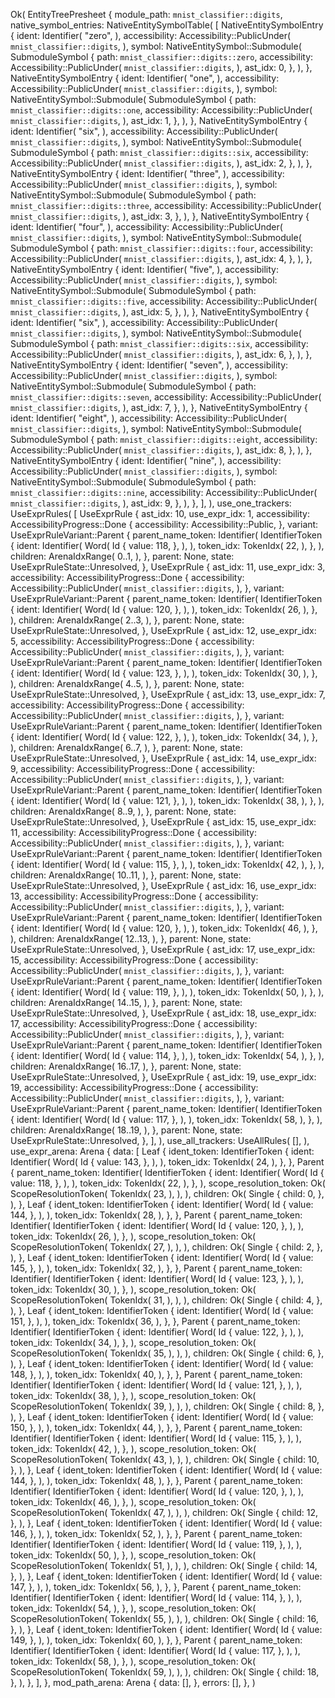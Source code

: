 Ok(
    EntityTreePresheet {
        module_path: `mnist_classifier::digits`,
        native_symbol_entries: NativeEntitySymbolTable(
            [
                NativeEntitySymbolEntry {
                    ident: Identifier(
                        "zero",
                    ),
                    accessibility: Accessibility::PublicUnder(
                        `mnist_classifier::digits`,
                    ),
                    symbol: NativeEntitySymbol::Submodule(
                        SubmoduleSymbol {
                            path: `mnist_classifier::digits::zero`,
                            accessibility: Accessibility::PublicUnder(
                                `mnist_classifier::digits`,
                            ),
                            ast_idx: 0,
                        },
                    ),
                },
                NativeEntitySymbolEntry {
                    ident: Identifier(
                        "one",
                    ),
                    accessibility: Accessibility::PublicUnder(
                        `mnist_classifier::digits`,
                    ),
                    symbol: NativeEntitySymbol::Submodule(
                        SubmoduleSymbol {
                            path: `mnist_classifier::digits::one`,
                            accessibility: Accessibility::PublicUnder(
                                `mnist_classifier::digits`,
                            ),
                            ast_idx: 1,
                        },
                    ),
                },
                NativeEntitySymbolEntry {
                    ident: Identifier(
                        "six",
                    ),
                    accessibility: Accessibility::PublicUnder(
                        `mnist_classifier::digits`,
                    ),
                    symbol: NativeEntitySymbol::Submodule(
                        SubmoduleSymbol {
                            path: `mnist_classifier::digits::six`,
                            accessibility: Accessibility::PublicUnder(
                                `mnist_classifier::digits`,
                            ),
                            ast_idx: 2,
                        },
                    ),
                },
                NativeEntitySymbolEntry {
                    ident: Identifier(
                        "three",
                    ),
                    accessibility: Accessibility::PublicUnder(
                        `mnist_classifier::digits`,
                    ),
                    symbol: NativeEntitySymbol::Submodule(
                        SubmoduleSymbol {
                            path: `mnist_classifier::digits::three`,
                            accessibility: Accessibility::PublicUnder(
                                `mnist_classifier::digits`,
                            ),
                            ast_idx: 3,
                        },
                    ),
                },
                NativeEntitySymbolEntry {
                    ident: Identifier(
                        "four",
                    ),
                    accessibility: Accessibility::PublicUnder(
                        `mnist_classifier::digits`,
                    ),
                    symbol: NativeEntitySymbol::Submodule(
                        SubmoduleSymbol {
                            path: `mnist_classifier::digits::four`,
                            accessibility: Accessibility::PublicUnder(
                                `mnist_classifier::digits`,
                            ),
                            ast_idx: 4,
                        },
                    ),
                },
                NativeEntitySymbolEntry {
                    ident: Identifier(
                        "five",
                    ),
                    accessibility: Accessibility::PublicUnder(
                        `mnist_classifier::digits`,
                    ),
                    symbol: NativeEntitySymbol::Submodule(
                        SubmoduleSymbol {
                            path: `mnist_classifier::digits::five`,
                            accessibility: Accessibility::PublicUnder(
                                `mnist_classifier::digits`,
                            ),
                            ast_idx: 5,
                        },
                    ),
                },
                NativeEntitySymbolEntry {
                    ident: Identifier(
                        "six",
                    ),
                    accessibility: Accessibility::PublicUnder(
                        `mnist_classifier::digits`,
                    ),
                    symbol: NativeEntitySymbol::Submodule(
                        SubmoduleSymbol {
                            path: `mnist_classifier::digits::six`,
                            accessibility: Accessibility::PublicUnder(
                                `mnist_classifier::digits`,
                            ),
                            ast_idx: 6,
                        },
                    ),
                },
                NativeEntitySymbolEntry {
                    ident: Identifier(
                        "seven",
                    ),
                    accessibility: Accessibility::PublicUnder(
                        `mnist_classifier::digits`,
                    ),
                    symbol: NativeEntitySymbol::Submodule(
                        SubmoduleSymbol {
                            path: `mnist_classifier::digits::seven`,
                            accessibility: Accessibility::PublicUnder(
                                `mnist_classifier::digits`,
                            ),
                            ast_idx: 7,
                        },
                    ),
                },
                NativeEntitySymbolEntry {
                    ident: Identifier(
                        "eight",
                    ),
                    accessibility: Accessibility::PublicUnder(
                        `mnist_classifier::digits`,
                    ),
                    symbol: NativeEntitySymbol::Submodule(
                        SubmoduleSymbol {
                            path: `mnist_classifier::digits::eight`,
                            accessibility: Accessibility::PublicUnder(
                                `mnist_classifier::digits`,
                            ),
                            ast_idx: 8,
                        },
                    ),
                },
                NativeEntitySymbolEntry {
                    ident: Identifier(
                        "nine",
                    ),
                    accessibility: Accessibility::PublicUnder(
                        `mnist_classifier::digits`,
                    ),
                    symbol: NativeEntitySymbol::Submodule(
                        SubmoduleSymbol {
                            path: `mnist_classifier::digits::nine`,
                            accessibility: Accessibility::PublicUnder(
                                `mnist_classifier::digits`,
                            ),
                            ast_idx: 9,
                        },
                    ),
                },
            ],
        ),
        use_one_trackers: UseExprRules(
            [
                UseExprRule {
                    ast_idx: 10,
                    use_expr_idx: 1,
                    accessibility: AccessibilityProgress::Done {
                        accessibility: Accessibility::Public,
                    },
                    variant: UseExprRuleVariant::Parent {
                        parent_name_token: Identifier(
                            IdentifierToken {
                                ident: Identifier(
                                    Word(
                                        Id {
                                            value: 118,
                                        },
                                    ),
                                ),
                                token_idx: TokenIdx(
                                    22,
                                ),
                            },
                        ),
                        children: ArenaIdxRange(
                            0..1,
                        ),
                    },
                    parent: None,
                    state: UseExprRuleState::Unresolved,
                },
                UseExprRule {
                    ast_idx: 11,
                    use_expr_idx: 3,
                    accessibility: AccessibilityProgress::Done {
                        accessibility: Accessibility::PublicUnder(
                            `mnist_classifier::digits`,
                        ),
                    },
                    variant: UseExprRuleVariant::Parent {
                        parent_name_token: Identifier(
                            IdentifierToken {
                                ident: Identifier(
                                    Word(
                                        Id {
                                            value: 120,
                                        },
                                    ),
                                ),
                                token_idx: TokenIdx(
                                    26,
                                ),
                            },
                        ),
                        children: ArenaIdxRange(
                            2..3,
                        ),
                    },
                    parent: None,
                    state: UseExprRuleState::Unresolved,
                },
                UseExprRule {
                    ast_idx: 12,
                    use_expr_idx: 5,
                    accessibility: AccessibilityProgress::Done {
                        accessibility: Accessibility::PublicUnder(
                            `mnist_classifier::digits`,
                        ),
                    },
                    variant: UseExprRuleVariant::Parent {
                        parent_name_token: Identifier(
                            IdentifierToken {
                                ident: Identifier(
                                    Word(
                                        Id {
                                            value: 123,
                                        },
                                    ),
                                ),
                                token_idx: TokenIdx(
                                    30,
                                ),
                            },
                        ),
                        children: ArenaIdxRange(
                            4..5,
                        ),
                    },
                    parent: None,
                    state: UseExprRuleState::Unresolved,
                },
                UseExprRule {
                    ast_idx: 13,
                    use_expr_idx: 7,
                    accessibility: AccessibilityProgress::Done {
                        accessibility: Accessibility::PublicUnder(
                            `mnist_classifier::digits`,
                        ),
                    },
                    variant: UseExprRuleVariant::Parent {
                        parent_name_token: Identifier(
                            IdentifierToken {
                                ident: Identifier(
                                    Word(
                                        Id {
                                            value: 122,
                                        },
                                    ),
                                ),
                                token_idx: TokenIdx(
                                    34,
                                ),
                            },
                        ),
                        children: ArenaIdxRange(
                            6..7,
                        ),
                    },
                    parent: None,
                    state: UseExprRuleState::Unresolved,
                },
                UseExprRule {
                    ast_idx: 14,
                    use_expr_idx: 9,
                    accessibility: AccessibilityProgress::Done {
                        accessibility: Accessibility::PublicUnder(
                            `mnist_classifier::digits`,
                        ),
                    },
                    variant: UseExprRuleVariant::Parent {
                        parent_name_token: Identifier(
                            IdentifierToken {
                                ident: Identifier(
                                    Word(
                                        Id {
                                            value: 121,
                                        },
                                    ),
                                ),
                                token_idx: TokenIdx(
                                    38,
                                ),
                            },
                        ),
                        children: ArenaIdxRange(
                            8..9,
                        ),
                    },
                    parent: None,
                    state: UseExprRuleState::Unresolved,
                },
                UseExprRule {
                    ast_idx: 15,
                    use_expr_idx: 11,
                    accessibility: AccessibilityProgress::Done {
                        accessibility: Accessibility::PublicUnder(
                            `mnist_classifier::digits`,
                        ),
                    },
                    variant: UseExprRuleVariant::Parent {
                        parent_name_token: Identifier(
                            IdentifierToken {
                                ident: Identifier(
                                    Word(
                                        Id {
                                            value: 115,
                                        },
                                    ),
                                ),
                                token_idx: TokenIdx(
                                    42,
                                ),
                            },
                        ),
                        children: ArenaIdxRange(
                            10..11,
                        ),
                    },
                    parent: None,
                    state: UseExprRuleState::Unresolved,
                },
                UseExprRule {
                    ast_idx: 16,
                    use_expr_idx: 13,
                    accessibility: AccessibilityProgress::Done {
                        accessibility: Accessibility::PublicUnder(
                            `mnist_classifier::digits`,
                        ),
                    },
                    variant: UseExprRuleVariant::Parent {
                        parent_name_token: Identifier(
                            IdentifierToken {
                                ident: Identifier(
                                    Word(
                                        Id {
                                            value: 120,
                                        },
                                    ),
                                ),
                                token_idx: TokenIdx(
                                    46,
                                ),
                            },
                        ),
                        children: ArenaIdxRange(
                            12..13,
                        ),
                    },
                    parent: None,
                    state: UseExprRuleState::Unresolved,
                },
                UseExprRule {
                    ast_idx: 17,
                    use_expr_idx: 15,
                    accessibility: AccessibilityProgress::Done {
                        accessibility: Accessibility::PublicUnder(
                            `mnist_classifier::digits`,
                        ),
                    },
                    variant: UseExprRuleVariant::Parent {
                        parent_name_token: Identifier(
                            IdentifierToken {
                                ident: Identifier(
                                    Word(
                                        Id {
                                            value: 119,
                                        },
                                    ),
                                ),
                                token_idx: TokenIdx(
                                    50,
                                ),
                            },
                        ),
                        children: ArenaIdxRange(
                            14..15,
                        ),
                    },
                    parent: None,
                    state: UseExprRuleState::Unresolved,
                },
                UseExprRule {
                    ast_idx: 18,
                    use_expr_idx: 17,
                    accessibility: AccessibilityProgress::Done {
                        accessibility: Accessibility::PublicUnder(
                            `mnist_classifier::digits`,
                        ),
                    },
                    variant: UseExprRuleVariant::Parent {
                        parent_name_token: Identifier(
                            IdentifierToken {
                                ident: Identifier(
                                    Word(
                                        Id {
                                            value: 114,
                                        },
                                    ),
                                ),
                                token_idx: TokenIdx(
                                    54,
                                ),
                            },
                        ),
                        children: ArenaIdxRange(
                            16..17,
                        ),
                    },
                    parent: None,
                    state: UseExprRuleState::Unresolved,
                },
                UseExprRule {
                    ast_idx: 19,
                    use_expr_idx: 19,
                    accessibility: AccessibilityProgress::Done {
                        accessibility: Accessibility::PublicUnder(
                            `mnist_classifier::digits`,
                        ),
                    },
                    variant: UseExprRuleVariant::Parent {
                        parent_name_token: Identifier(
                            IdentifierToken {
                                ident: Identifier(
                                    Word(
                                        Id {
                                            value: 117,
                                        },
                                    ),
                                ),
                                token_idx: TokenIdx(
                                    58,
                                ),
                            },
                        ),
                        children: ArenaIdxRange(
                            18..19,
                        ),
                    },
                    parent: None,
                    state: UseExprRuleState::Unresolved,
                },
            ],
        ),
        use_all_trackers: UseAllRules(
            [],
        ),
        use_expr_arena: Arena {
            data: [
                Leaf {
                    ident_token: IdentifierToken {
                        ident: Identifier(
                            Word(
                                Id {
                                    value: 143,
                                },
                            ),
                        ),
                        token_idx: TokenIdx(
                            24,
                        ),
                    },
                },
                Parent {
                    parent_name_token: Identifier(
                        IdentifierToken {
                            ident: Identifier(
                                Word(
                                    Id {
                                        value: 118,
                                    },
                                ),
                            ),
                            token_idx: TokenIdx(
                                22,
                            ),
                        },
                    ),
                    scope_resolution_token: Ok(
                        ScopeResolutionToken(
                            TokenIdx(
                                23,
                            ),
                        ),
                    ),
                    children: Ok(
                        Single {
                            child: 0,
                        },
                    ),
                },
                Leaf {
                    ident_token: IdentifierToken {
                        ident: Identifier(
                            Word(
                                Id {
                                    value: 144,
                                },
                            ),
                        ),
                        token_idx: TokenIdx(
                            28,
                        ),
                    },
                },
                Parent {
                    parent_name_token: Identifier(
                        IdentifierToken {
                            ident: Identifier(
                                Word(
                                    Id {
                                        value: 120,
                                    },
                                ),
                            ),
                            token_idx: TokenIdx(
                                26,
                            ),
                        },
                    ),
                    scope_resolution_token: Ok(
                        ScopeResolutionToken(
                            TokenIdx(
                                27,
                            ),
                        ),
                    ),
                    children: Ok(
                        Single {
                            child: 2,
                        },
                    ),
                },
                Leaf {
                    ident_token: IdentifierToken {
                        ident: Identifier(
                            Word(
                                Id {
                                    value: 145,
                                },
                            ),
                        ),
                        token_idx: TokenIdx(
                            32,
                        ),
                    },
                },
                Parent {
                    parent_name_token: Identifier(
                        IdentifierToken {
                            ident: Identifier(
                                Word(
                                    Id {
                                        value: 123,
                                    },
                                ),
                            ),
                            token_idx: TokenIdx(
                                30,
                            ),
                        },
                    ),
                    scope_resolution_token: Ok(
                        ScopeResolutionToken(
                            TokenIdx(
                                31,
                            ),
                        ),
                    ),
                    children: Ok(
                        Single {
                            child: 4,
                        },
                    ),
                },
                Leaf {
                    ident_token: IdentifierToken {
                        ident: Identifier(
                            Word(
                                Id {
                                    value: 151,
                                },
                            ),
                        ),
                        token_idx: TokenIdx(
                            36,
                        ),
                    },
                },
                Parent {
                    parent_name_token: Identifier(
                        IdentifierToken {
                            ident: Identifier(
                                Word(
                                    Id {
                                        value: 122,
                                    },
                                ),
                            ),
                            token_idx: TokenIdx(
                                34,
                            ),
                        },
                    ),
                    scope_resolution_token: Ok(
                        ScopeResolutionToken(
                            TokenIdx(
                                35,
                            ),
                        ),
                    ),
                    children: Ok(
                        Single {
                            child: 6,
                        },
                    ),
                },
                Leaf {
                    ident_token: IdentifierToken {
                        ident: Identifier(
                            Word(
                                Id {
                                    value: 148,
                                },
                            ),
                        ),
                        token_idx: TokenIdx(
                            40,
                        ),
                    },
                },
                Parent {
                    parent_name_token: Identifier(
                        IdentifierToken {
                            ident: Identifier(
                                Word(
                                    Id {
                                        value: 121,
                                    },
                                ),
                            ),
                            token_idx: TokenIdx(
                                38,
                            ),
                        },
                    ),
                    scope_resolution_token: Ok(
                        ScopeResolutionToken(
                            TokenIdx(
                                39,
                            ),
                        ),
                    ),
                    children: Ok(
                        Single {
                            child: 8,
                        },
                    ),
                },
                Leaf {
                    ident_token: IdentifierToken {
                        ident: Identifier(
                            Word(
                                Id {
                                    value: 150,
                                },
                            ),
                        ),
                        token_idx: TokenIdx(
                            44,
                        ),
                    },
                },
                Parent {
                    parent_name_token: Identifier(
                        IdentifierToken {
                            ident: Identifier(
                                Word(
                                    Id {
                                        value: 115,
                                    },
                                ),
                            ),
                            token_idx: TokenIdx(
                                42,
                            ),
                        },
                    ),
                    scope_resolution_token: Ok(
                        ScopeResolutionToken(
                            TokenIdx(
                                43,
                            ),
                        ),
                    ),
                    children: Ok(
                        Single {
                            child: 10,
                        },
                    ),
                },
                Leaf {
                    ident_token: IdentifierToken {
                        ident: Identifier(
                            Word(
                                Id {
                                    value: 144,
                                },
                            ),
                        ),
                        token_idx: TokenIdx(
                            48,
                        ),
                    },
                },
                Parent {
                    parent_name_token: Identifier(
                        IdentifierToken {
                            ident: Identifier(
                                Word(
                                    Id {
                                        value: 120,
                                    },
                                ),
                            ),
                            token_idx: TokenIdx(
                                46,
                            ),
                        },
                    ),
                    scope_resolution_token: Ok(
                        ScopeResolutionToken(
                            TokenIdx(
                                47,
                            ),
                        ),
                    ),
                    children: Ok(
                        Single {
                            child: 12,
                        },
                    ),
                },
                Leaf {
                    ident_token: IdentifierToken {
                        ident: Identifier(
                            Word(
                                Id {
                                    value: 146,
                                },
                            ),
                        ),
                        token_idx: TokenIdx(
                            52,
                        ),
                    },
                },
                Parent {
                    parent_name_token: Identifier(
                        IdentifierToken {
                            ident: Identifier(
                                Word(
                                    Id {
                                        value: 119,
                                    },
                                ),
                            ),
                            token_idx: TokenIdx(
                                50,
                            ),
                        },
                    ),
                    scope_resolution_token: Ok(
                        ScopeResolutionToken(
                            TokenIdx(
                                51,
                            ),
                        ),
                    ),
                    children: Ok(
                        Single {
                            child: 14,
                        },
                    ),
                },
                Leaf {
                    ident_token: IdentifierToken {
                        ident: Identifier(
                            Word(
                                Id {
                                    value: 147,
                                },
                            ),
                        ),
                        token_idx: TokenIdx(
                            56,
                        ),
                    },
                },
                Parent {
                    parent_name_token: Identifier(
                        IdentifierToken {
                            ident: Identifier(
                                Word(
                                    Id {
                                        value: 114,
                                    },
                                ),
                            ),
                            token_idx: TokenIdx(
                                54,
                            ),
                        },
                    ),
                    scope_resolution_token: Ok(
                        ScopeResolutionToken(
                            TokenIdx(
                                55,
                            ),
                        ),
                    ),
                    children: Ok(
                        Single {
                            child: 16,
                        },
                    ),
                },
                Leaf {
                    ident_token: IdentifierToken {
                        ident: Identifier(
                            Word(
                                Id {
                                    value: 149,
                                },
                            ),
                        ),
                        token_idx: TokenIdx(
                            60,
                        ),
                    },
                },
                Parent {
                    parent_name_token: Identifier(
                        IdentifierToken {
                            ident: Identifier(
                                Word(
                                    Id {
                                        value: 117,
                                    },
                                ),
                            ),
                            token_idx: TokenIdx(
                                58,
                            ),
                        },
                    ),
                    scope_resolution_token: Ok(
                        ScopeResolutionToken(
                            TokenIdx(
                                59,
                            ),
                        ),
                    ),
                    children: Ok(
                        Single {
                            child: 18,
                        },
                    ),
                },
            ],
        },
        mod_path_arena: Arena {
            data: [],
        },
        errors: [],
    },
)